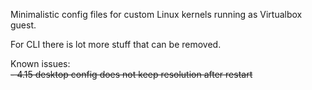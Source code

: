 Minimalistic config files for custom Linux kernels running as Virtualbox guest.


For CLI there is lot more stuff that can be removed.

Known issues:  
~~- 4.15 desktop config does not keep resolution after restart~~
